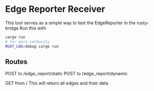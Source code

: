 # Edge Reporter Receiver
This tool serves as a simple way to test the EdgeReporter in the rusty-bridge
Run this with
```sh
cargo run
# for more verbosity
RUST_LOG=debug cargo run
```

## Routes
POST to /edge_report/static
POST to /edge_report/dynamic

GET from /
This will return all edges and their data


